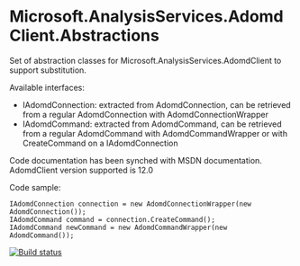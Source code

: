 # Microsoft.AnalysisServices.AdomdClient.Abstractions
Set of abstraction classes for Microsoft.AnalysisServices.AdomdClient to support substitution.

Available interfaces:
 - IAdomdConnection: extracted from AdomdConnection, can be retrieved from a regular AdomdConnection with AdomdConnectionWrapper
 - IAdomdCommand: extracted from AdomdCommand, can be retrieved from a regular AdomdCommand with AdomdCommandWrapper or with CreateCommand on a IAdomdConnection
 
Code documentation has been synched with MSDN documentation.
AdomdClient version supported is 12.0

Code sample:

    IAdomdConnection connection = new AdomdConnectionWrapper(new AdomdConnection());
    IAdomdCommand command = connection.CreateCommand();
    IAdomdCommand newCommand = new AdomdCommandWrapper(new AdomdCommand());
	
[![Build status](https://ci.appveyor.com/api/projects/status/0spql768wtea7i0j/branch/master?svg=true)](https://ci.appveyor.com/project/ogaudefroy/microsoft-analysisservices-adomdclient-abstraction/branch/master)